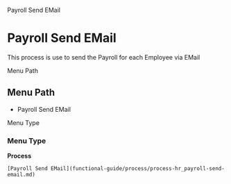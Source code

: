 
Payroll Send EMail
# Payroll Send EMail


This process is use to send the Payroll for each Employee via EMail

Menu Path
## Menu Path



- Payroll Send EMail

Menu Type
### Menu Type

**Process**


```
[Payroll Send EMail](functional-guide/process/process-hr_payroll-send-email.md)
```